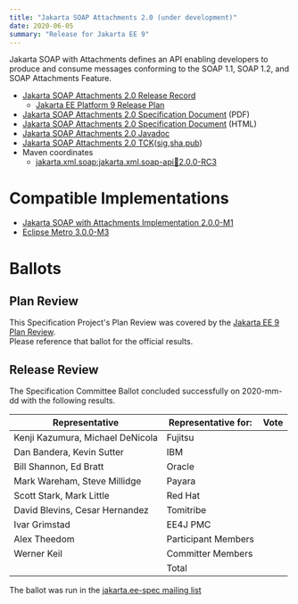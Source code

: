 ```yaml
---
title: "Jakarta SOAP Attachments 2.0 (under development)"
date: 2020-06-05
summary: "Release for Jakarta EE 9"
---
```

Jakarta SOAP with Attachments defines an API enabling developers to produce
and consume messages conforming to the SOAP 1.1, SOAP 1.2, and SOAP Attachments Feature.

* [Jakarta SOAP Attachments 2.0 Release Record](https://projects.eclipse.org/projects/ee4j.jaxws/releases/2.0-jakarta-soap-attachments)
  * [Jakarta EE Platform 9 Release Plan](https://eclipse-ee4j.github.io/jakartaee-platform/jakartaee9/JakartaEE9ReleasePlan)
* [Jakarta SOAP Attachments 2.0 Specification Document](./soap-spec-2.0-RC3.pdf) (PDF)
* [Jakarta SOAP Attachments 2.0 Specification Document](./soap-spec-2.0-RC3.html) (HTML)
* [Jakarta SOAP Attachments 2.0 Javadoc](./apidocs)
* [Jakarta SOAP Attachments 2.0 TCK]()([sig](),[sha](),[pub]())
* Maven coordinates
  * [jakarta.xml.soap:jakarta.xml.soap-api:jar:2.0.0-RC3](https://search.maven.org/artifact/jakarta.xml.soap/jakarta.xml.soap-api/2.0.0-RC3/jar)


# Compatible Implementations

* [Jakarta SOAP with Attachments Implementation 2.0.0-M1](https://eclipse-ee4j.github.io/metro-saaj/)
* [Eclipse Metro 3.0.0-M3](https://eclipse-ee4j.github.io/metro-wsit/)

# Ballots

## Plan Review

[//]: # (For Jakarta EE 9, the Platform Plan Review covered 95% of the Specification Projects.  For those Projects, just use the following statement in this Plan Review section:)

This Specification Project's Plan Review was covered by the [Jakarta EE 9 Plan Review](https://jakarta.ee/specifications/platform/9/).  
Please reference that ballot for the official results.

[//]: # (If your Project was required to do a standalone Plan Review...  You'll need to perform an official Plan Review ballot and record the results here.)

## Release Review

The Specification Committee Ballot concluded successfully on 2020-mm-dd with the following results.

| Representative                                 | Representative for: | Vote |
|------------------------------------------------|---------------------|------|
| Kenji Kazumura, Michael DeNicola               | Fujitsu             |      |
| Dan Bandera, Kevin Sutter                      | IBM                 |      |
| Bill Shannon, Ed Bratt                         | Oracle              |      |
| Mark Wareham, Steve Millidge                   | Payara              |      |
| Scott Stark, Mark Little                       | Red Hat             |      |
| David Blevins, Cesar Hernandez                 | Tomitribe           |      |
| Ivar Grimstad                                  | EE4J PMC            |      |
| Alex Theedom                                   | Participant Members |      |
| Werner Keil                                    | Committer Members   |      |
|                                                | Total               |      |

The ballot was run in the [jakarta.ee-spec mailing list]()
